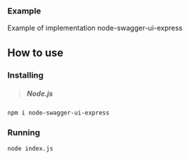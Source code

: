 
### Example
Example of implementation node-swagger-ui-express

## How to use

### Installing

> ##### Node.js
`npm i node-swagger-ui-express`

### Running
`node index.js`